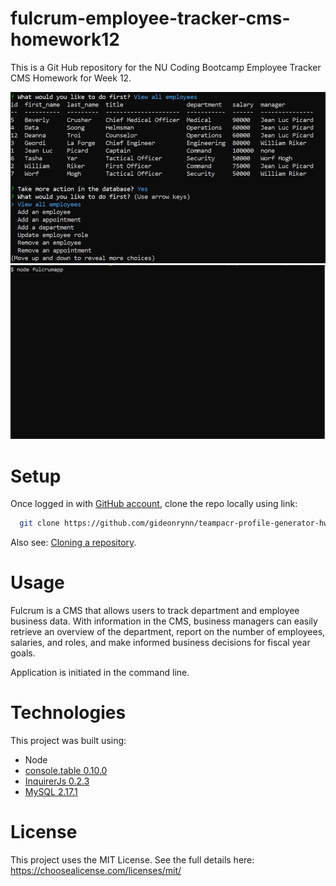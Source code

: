 # fulcrum-employee-tracker-cms-homework12
This is a Git Hub repository for the NU Coding Bootcamp Employee Tracker CMS Homework for Week 12.

![fulcrum app screenshot](assets/images/fulcrumapp.jpg)
![fulcrum app gif](assets/images/fulcrumapp.gif)


# Setup

Once logged in with [GitHub account](https://github.login/), clone the repo locally using link:

```sh
  git clone https://github.com/gideonrynn/teampacr-profile-generator-hw7.git
```

Also see: [Cloning a repository](https://help.github.com/en/github/creating-cloning-and-archiving-repositories/cloning-a-repository).


# Usage

Fulcrum is a CMS that allows users to track department and employee business data. With information in the CMS, business managers can easily retrieve an overview of the department, report on the number of employees, salaries, and roles, and make informed business decisions for fiscal year goals.

Application is initiated in the command line. 


# Technologies

This project was built using:

  - Node
  - [console.table 0.10.0](https://www.npmjs.com/package/console.table)
  - [InquirerJs 0.2.3](https://www.npmjs.com/package/inquirer/v/0.2.3)
  - [MySQL 2.17.1](https://www.npmjs.com/package/mysql)
  


# License

This project uses the MIT License. See the full details here: https://choosealicense.com/licenses/mit/ 
